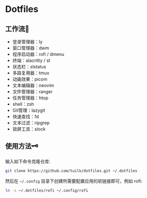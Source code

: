 # Dotfiles

## 工作流🚀

- 登录管理器：ly
- 窗口管理器：dwm
- 程序启动器：rofi / dmenu
- 终端：alacritty / st
- 状态栏：slstatus
- 多路复用器：tmux
- 动画效果：picom
- 文本编辑器：neovim
- 文件管理器：ranger
- 任务管理器：htop
- shell：zsh
- Git管理：lazygit
- 快速查找：fd
- 文本过滤：ripgrep
- 锁屏工具：slock

## 使用方法🗝️

输入如下命令克隆仓库:

```sh
git clone https://github.com/tuilk/dotfiles.git ~/.dotfiles
```

然后在 `~/.config` 目录下创建所需要配置应用的软链接即可，例如 rofi:

```sh
ln -s ~/.dotfiles/rofi ~/.config/rofi
```
